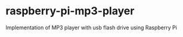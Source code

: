 raspberry-pi-mp3-player
=======================

Implementation of MP3 player with usb flash drive using Raspberry Pi 

